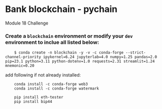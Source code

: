 # Bank blockchain - pychain
Module 18 Challenge

### Create a `blockchain` environment or modify your `dev` environment  to inclue all listed below:
        $ conda create -n blockchain -y -v -c conda-forge --strict-channel-priority ipykernel=6.24 jupyterlab=4.0 numpy=1.25 pandas=2.0 pip=23.1 python=3.11 python-dotenv=1.0 requests=2.31 streamlit=1.24 mnemonic=0.20

add following if not already installed: 

        conda install -c conda-forge web3
        conda install -c conda-forge watermark

        pip install eth-tester
        pip install bip44
        
      
